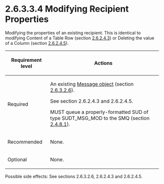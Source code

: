 <html dir="LTR" xmlns:mshelp="http://msdn.microsoft.com/mshelp" xmlns:ddue="http://ddue.schemas.microsoft.com/authoring/2003/5" xmlns:xlink="http://www.w3.org/1999/xlink" xmlns:tool="http://www.microsoft.com/tooltip">
    <head>
        <meta http-equiv="Content-Type" content="text/html; CHARSET=utf-8"></meta>
        <meta name="save" content="history"></meta>
        <title>2.6.3.3.4 Modifying Recipient Properties</title>
        <xml>
            <mshelp:toctitle title="2.6.3.3.4 Modifying Recipient Properties"></mshelp:toctitle>
            <mshelp:rltitle title="[MS-PST]: Modifying Recipient Properties"></mshelp:rltitle>
            <mshelp:keyword index="A" term="cbcf0844-740f-4fd0-83b6-aac03f539135"></mshelp:keyword>
            <mshelp:attr name="DCSext.ContentType" value="open specification"></mshelp:attr>
            <mshelp:attr name="AssetID" value="cbcf0844-740f-4fd0-83b6-aac03f539135"></mshelp:attr>
            <mshelp:attr name="TopicType" value="kbRef"></mshelp:attr>
            <mshelp:attr name="DCSext.Title" value="[MS-PST]: Modifying Recipient Properties" />
        </xml>
    </head>
    <body>
        <div id="header">
            <h1 class="heading">2.6.3.3.4 Modifying Recipient Properties</h1>
        </div>
        <div id="mainSection">
            <div id="mainBody">
                <div id="allHistory" class="saveHistory"></div>
                <div id="sectionSection0" class="section" name="collapseableSection">
                    

<p>Modifying the properties of an existing recipient. This is
identical to modifying Content of a Table Row (section <a href="c3de6cd5-8bf4-415d-b854-2c1bc6c36488.html">2.6.2.4.3</a>) or Deleting the
value of a Column (section <a href="332d9862-9d0c-413e-9222-e3c553c81833.html">2.6.2.4.5</a>).</p>

<table>
 <thead>
  <tr>
   <th>
   <p>Requirement level</p>
   </th>
   <th>
   <p><b><span>Actions</span></b></p>
   </th>
  </tr>
 </thead>
 <tr>
  <td>
  <p>Required</p>
  </td>
  <td>
  <p>An existing <a href="08220cc9-69b1-4072-a2e7-2a0ff201d505.html#gt_b6c15d0c-d992-421d-ba96-99d3b63894cf">Message object</a> (section <a href="eaab9353-53fe-448f-a32f-d45afd3c4b5d.html">2.6.3.2.6</a>).</p>
  <p>See section 2.6.2.4.3 and 2.6.2.4.5.</p>
  <p>MUST queue a properly-formatted SUD of type
  SUDT_MSG_MOD to the SMQ (section <a href="feced5b5-714b-47e1-8ca0-a8aae53c2fe4.html">2.4.8.1</a>).</p>
  </td>
 </tr>
 <tr>
  <td>
  <p>Recommended</p>
  </td>
  <td>
  <p>None.</p>
  </td>
 </tr>
 <tr>
  <td>
  <p>Optional</p>
  </td>
  <td>
  <p>None.</p>
  </td>
 </tr>
</table>

<p>Possible side effects: See sections 2.6.3.2.6, 2.6.2.4.3 and
2.6.2.4.5.</p>
                </div>
            </div>
        </div>
    </body>
</html>